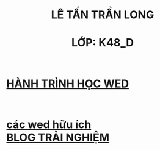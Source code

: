 <html>
<style>
    body {
      background-image: url('https://th.bing.com/th/id/R.e3af634d01117e4caacc3f8a55f8f9b7?rik=QlZO0mjHniXRRQ&pid=ImgRaw&r=0');
    }
    </style>  
    <HEAD> <TITLE> First Linked Document </TITLE> </HEAD> <BODY> 
    <H1><center></centre>LÊ TẤN TRẦN LONG <BR> <center></H1>
        <H1><CENTER> LỚP: K48_D </CENTER></H1> 
     <H1><BR> <A HREF="TEST.HTML">HÀNH TRÌNH HỌC WED </A> 
        </H1>
    <H1> <BR> <A HREF="OI.HTML"> các wed hữu ích </A>
        <BR>
        <A HREF="day.html"> BLOG TRẢI NGHIỆM</A><BR>
